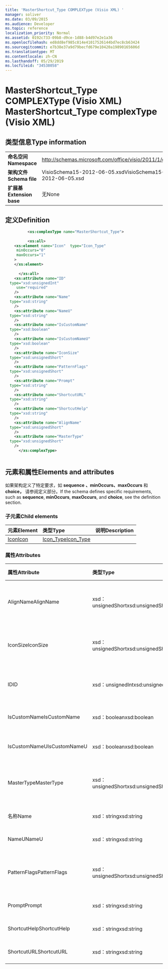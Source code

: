 ```yaml
---
title: 'MasterShortcut_Type COMPLEXType (Visio XML) '
manager: soliver
ms.date: 03/09/2015
ms.audience: Developer
ms.topic: reference
localization_priority: Normal
ms.assetid: 0192c733-09b8-d9ce-1d88-b4d97e2e1a36
ms.openlocfilehash: ed8dd8ef985c814e41017526144bd7ec8cb63424
ms.sourcegitcommit: e7b38e37a9d79becfd679e10420a19890165606d
ms.translationtype: MT
ms.contentlocale: zh-CN
ms.lasthandoff: 05/29/2019
ms.locfileid: "34538058"
---
```

# <a name="mastershortcut_type-complextype-visio-xml"></a><span data-ttu-id="30136-102">MasterShortcut_Type COMPLEXType (Visio XML) </span><span class="sxs-lookup"><span data-stu-id="30136-102">MasterShortcut_Type complexType (Visio XML)</span></span>

## <a name="type-information"></a><span data-ttu-id="30136-103">类型信息</span><span class="sxs-lookup"><span data-stu-id="30136-103">Type information</span></span>

|||
|:-----|:-----|
|<span data-ttu-id="30136-104">**命名空间**</span><span class="sxs-lookup"><span data-stu-id="30136-104">**Namespace**</span></span> <br/> |http://schemas.microsoft.com/office/visio/2011/1/core  <br/> |
|<span data-ttu-id="30136-105">**架构文件**</span><span class="sxs-lookup"><span data-stu-id="30136-105">**Schema file**</span></span> <br/> |<span data-ttu-id="30136-106">VisioSchema15-2012-06-05.xsd</span><span class="sxs-lookup"><span data-stu-id="30136-106">VisioSchema15-2012-06-05.xsd</span></span>  <br/> |
|<span data-ttu-id="30136-107">**扩展基**</span><span class="sxs-lookup"><span data-stu-id="30136-107">**Extension base**</span></span> <br/> |<span data-ttu-id="30136-108">无</span><span class="sxs-lookup"><span data-stu-id="30136-108">None</span></span>  <br/> |
   
## <a name="definition"></a><span data-ttu-id="30136-109">定义</span><span class="sxs-lookup"><span data-stu-id="30136-109">Definition</span></span>

```XML
          <xs:complexType name="MasterShortcut_Type">
          
          <xs:all>
    <xs:element name="Icon"  type="Icon_Type"
     minOccurs="0"
     maxOccurs="1"
    >
    </xs:element>
    
      </xs:all>
    <xs:attribute name="ID"
  type="xsd:unsignedInt"
     use="required"
    />
    <xs:attribute name="Name"
  type="xsd:string"
    />
    <xs:attribute name="NameU"
  type="xsd:string"
    />
    <xs:attribute name="IsCustomName"
  type="xsd:boolean"
    />
    <xs:attribute name="IsCustomNameU"
  type="xsd:boolean"
    />
    <xs:attribute name="IconSize"
  type="xsd:unsignedShort"
    />
    <xs:attribute name="PatternFlags"
  type="xsd:unsignedShort"
    />
    <xs:attribute name="Prompt"
  type="xsd:string"
    />
    <xs:attribute name="ShortcutURL"
  type="xsd:string"
    />
    <xs:attribute name="ShortcutHelp"
  type="xsd:string"
    />
    <xs:attribute name="AlignName"
  type="xsd:unsignedShort"
    />
    <xs:attribute name="MasterType"
  type="xsd:unsignedShort"
    />
      </xs:complexType>
      
```

## <a name="elements-and-attributes"></a><span data-ttu-id="30136-110">元素和属性</span><span class="sxs-lookup"><span data-stu-id="30136-110">Elements and attributes</span></span>

<span data-ttu-id="30136-111">如果架构定义了特定要求，如 **sequence** **、minOccurs、maxOccurs** 和 **choice，** 请参阅定义部分。</span><span class="sxs-lookup"><span data-stu-id="30136-111">If the schema defines specific requirements, such as **sequence**, **minOccurs**, **maxOccurs**, and **choice**, see the definition section.</span></span> 
  
### <a name="child-elements"></a><span data-ttu-id="30136-112">子元素</span><span class="sxs-lookup"><span data-stu-id="30136-112">Child elements</span></span>

|<span data-ttu-id="30136-113">**元素**</span><span class="sxs-lookup"><span data-stu-id="30136-113">**Element**</span></span>|<span data-ttu-id="30136-114">**类型**</span><span class="sxs-lookup"><span data-stu-id="30136-114">**Type**</span></span>|<span data-ttu-id="30136-115">**说明**</span><span class="sxs-lookup"><span data-stu-id="30136-115">**Description**</span></span>|
|:-----|:-----|:-----|
|[<span data-ttu-id="30136-116">Icon</span><span class="sxs-lookup"><span data-stu-id="30136-116">Icon</span></span>](icon-element-mastershortcut_type-complextypevisio-xml.md) <br/> |[<span data-ttu-id="30136-117">Icon_Type</span><span class="sxs-lookup"><span data-stu-id="30136-117">Icon_Type</span></span>](icon_type-complextypevisio-xml.md) <br/> ||
   
### <a name="attributes"></a><span data-ttu-id="30136-118">属性</span><span class="sxs-lookup"><span data-stu-id="30136-118">Attributes</span></span>

|<span data-ttu-id="30136-119">**属性**</span><span class="sxs-lookup"><span data-stu-id="30136-119">**Attribute**</span></span>|<span data-ttu-id="30136-120">**类型**</span><span class="sxs-lookup"><span data-stu-id="30136-120">**Type**</span></span>|<span data-ttu-id="30136-121">**必需**</span><span class="sxs-lookup"><span data-stu-id="30136-121">**Required**</span></span>|<span data-ttu-id="30136-122">**描述**</span><span class="sxs-lookup"><span data-stu-id="30136-122">**Description**</span></span>|<span data-ttu-id="30136-123">**可能的值**</span><span class="sxs-lookup"><span data-stu-id="30136-123">**Possible values**</span></span>|
|:-----|:-----|:-----|:-----|:-----|
|<span data-ttu-id="30136-124">AlignName</span><span class="sxs-lookup"><span data-stu-id="30136-124">AlignName</span></span>  <br/> |<span data-ttu-id="30136-125">xsd：unsignedShort</span><span class="sxs-lookup"><span data-stu-id="30136-125">xsd:unsignedShort</span></span>  <br/> |<span data-ttu-id="30136-126">可选</span><span class="sxs-lookup"><span data-stu-id="30136-126">optional</span></span>  <br/> ||<span data-ttu-id="30136-127">xsd：unsignedShort 类型的值。</span><span class="sxs-lookup"><span data-stu-id="30136-127">Values of the xsd:unsignedShort type.</span></span>  <br/> |
|<span data-ttu-id="30136-128">IconSize</span><span class="sxs-lookup"><span data-stu-id="30136-128">IconSize</span></span>  <br/> |<span data-ttu-id="30136-129">xsd：unsignedShort</span><span class="sxs-lookup"><span data-stu-id="30136-129">xsd:unsignedShort</span></span>  <br/> |<span data-ttu-id="30136-130">可选</span><span class="sxs-lookup"><span data-stu-id="30136-130">optional</span></span>  <br/> ||<span data-ttu-id="30136-131">xsd：unsignedShort 类型的值。</span><span class="sxs-lookup"><span data-stu-id="30136-131">Values of the xsd:unsignedShort type.</span></span>  <br/> |
|<span data-ttu-id="30136-132">ID</span><span class="sxs-lookup"><span data-stu-id="30136-132">ID</span></span>  <br/> |<span data-ttu-id="30136-133">xsd：unsignedInt</span><span class="sxs-lookup"><span data-stu-id="30136-133">xsd:unsignedInt</span></span>  <br/> |<span data-ttu-id="30136-134">必需</span><span class="sxs-lookup"><span data-stu-id="30136-134">required</span></span>  <br/> ||<span data-ttu-id="30136-135">xsd：unsignedInt 类型的值。</span><span class="sxs-lookup"><span data-stu-id="30136-135">Values of the xsd:unsignedInt type.</span></span>  <br/> |
|<span data-ttu-id="30136-136">IsCustomName</span><span class="sxs-lookup"><span data-stu-id="30136-136">IsCustomName</span></span>  <br/> |<span data-ttu-id="30136-137">xsd：boolean</span><span class="sxs-lookup"><span data-stu-id="30136-137">xsd:boolean</span></span>  <br/> |<span data-ttu-id="30136-138">可选</span><span class="sxs-lookup"><span data-stu-id="30136-138">optional</span></span>  <br/> ||<span data-ttu-id="30136-139">xsd：boolean 类型的值。</span><span class="sxs-lookup"><span data-stu-id="30136-139">Values of the xsd:boolean type.</span></span>  <br/> |
|<span data-ttu-id="30136-140">IsCustomNameU</span><span class="sxs-lookup"><span data-stu-id="30136-140">IsCustomNameU</span></span>  <br/> |<span data-ttu-id="30136-141">xsd：boolean</span><span class="sxs-lookup"><span data-stu-id="30136-141">xsd:boolean</span></span>  <br/> |<span data-ttu-id="30136-142">可选</span><span class="sxs-lookup"><span data-stu-id="30136-142">optional</span></span>  <br/> ||<span data-ttu-id="30136-143">xsd：boolean 类型的值。</span><span class="sxs-lookup"><span data-stu-id="30136-143">Values of the xsd:boolean type.</span></span>  <br/> |
|<span data-ttu-id="30136-144">MasterType</span><span class="sxs-lookup"><span data-stu-id="30136-144">MasterType</span></span>  <br/> |<span data-ttu-id="30136-145">xsd：unsignedShort</span><span class="sxs-lookup"><span data-stu-id="30136-145">xsd:unsignedShort</span></span>  <br/> |<span data-ttu-id="30136-146">可选</span><span class="sxs-lookup"><span data-stu-id="30136-146">optional</span></span>  <br/> ||<span data-ttu-id="30136-147">xsd：unsignedShort 类型的值。</span><span class="sxs-lookup"><span data-stu-id="30136-147">Values of the xsd:unsignedShort type.</span></span>  <br/> |
|<span data-ttu-id="30136-148">名称</span><span class="sxs-lookup"><span data-stu-id="30136-148">Name</span></span>  <br/> |<span data-ttu-id="30136-149">xsd：string</span><span class="sxs-lookup"><span data-stu-id="30136-149">xsd:string</span></span>  <br/> |<span data-ttu-id="30136-150">可选</span><span class="sxs-lookup"><span data-stu-id="30136-150">optional</span></span>  <br/> ||<span data-ttu-id="30136-151">xsd：string 类型的值。</span><span class="sxs-lookup"><span data-stu-id="30136-151">Values of the xsd:string type.</span></span>  <br/> |
|<span data-ttu-id="30136-152">NameU</span><span class="sxs-lookup"><span data-stu-id="30136-152">NameU</span></span>  <br/> |<span data-ttu-id="30136-153">xsd：string</span><span class="sxs-lookup"><span data-stu-id="30136-153">xsd:string</span></span>  <br/> |<span data-ttu-id="30136-154">可选</span><span class="sxs-lookup"><span data-stu-id="30136-154">optional</span></span>  <br/> ||<span data-ttu-id="30136-155">xsd：string 类型的值。</span><span class="sxs-lookup"><span data-stu-id="30136-155">Values of the xsd:string type.</span></span>  <br/> |
|<span data-ttu-id="30136-156">PatternFlags</span><span class="sxs-lookup"><span data-stu-id="30136-156">PatternFlags</span></span>  <br/> |<span data-ttu-id="30136-157">xsd：unsignedShort</span><span class="sxs-lookup"><span data-stu-id="30136-157">xsd:unsignedShort</span></span>  <br/> |<span data-ttu-id="30136-158">可选</span><span class="sxs-lookup"><span data-stu-id="30136-158">optional</span></span>  <br/> ||<span data-ttu-id="30136-159">xsd：unsignedShort 类型的值。</span><span class="sxs-lookup"><span data-stu-id="30136-159">Values of the xsd:unsignedShort type.</span></span>  <br/> |
|<span data-ttu-id="30136-160">Prompt</span><span class="sxs-lookup"><span data-stu-id="30136-160">Prompt</span></span>  <br/> |<span data-ttu-id="30136-161">xsd：string</span><span class="sxs-lookup"><span data-stu-id="30136-161">xsd:string</span></span>  <br/> |<span data-ttu-id="30136-162">可选</span><span class="sxs-lookup"><span data-stu-id="30136-162">optional</span></span>  <br/> ||<span data-ttu-id="30136-163">xsd：string 类型的值。</span><span class="sxs-lookup"><span data-stu-id="30136-163">Values of the xsd:string type.</span></span>  <br/> |
|<span data-ttu-id="30136-164">ShortcutHelp</span><span class="sxs-lookup"><span data-stu-id="30136-164">ShortcutHelp</span></span>  <br/> |<span data-ttu-id="30136-165">xsd：string</span><span class="sxs-lookup"><span data-stu-id="30136-165">xsd:string</span></span>  <br/> |<span data-ttu-id="30136-166">可选</span><span class="sxs-lookup"><span data-stu-id="30136-166">optional</span></span>  <br/> ||<span data-ttu-id="30136-167">xsd：string 类型的值。</span><span class="sxs-lookup"><span data-stu-id="30136-167">Values of the xsd:string type.</span></span>  <br/> |
|<span data-ttu-id="30136-168">ShortcutURL</span><span class="sxs-lookup"><span data-stu-id="30136-168">ShortcutURL</span></span>  <br/> |<span data-ttu-id="30136-169">xsd：string</span><span class="sxs-lookup"><span data-stu-id="30136-169">xsd:string</span></span>  <br/> |<span data-ttu-id="30136-170">可选</span><span class="sxs-lookup"><span data-stu-id="30136-170">optional</span></span>  <br/> ||<span data-ttu-id="30136-171">xsd：string 类型的值。</span><span class="sxs-lookup"><span data-stu-id="30136-171">Values of the xsd:string type.</span></span>  <br/> |
   

